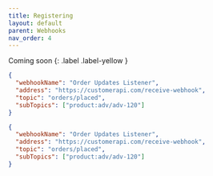 ```yaml
---
title: Registering
layout: default
parent: Webhooks
nav_order: 4
---
```

Coming soon
{: .label .label-yellow }
```json
{
  "webhookName": "Order Updates Listener",
  "address": "https://customerapi.com/receive-webhook",
  "topic": "orders/placed",
  "subTopics": ["product:adv/adv-120"]
}
```

```json
{
  "webhookName": "Order Updates Listener",
  "address": "https://customerapi.com/receive-webhook",
  "topic": "orders/placed",
  "subTopics": ["product:adv/adv-120"]
}
```
